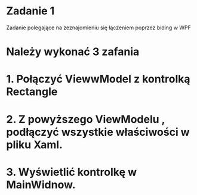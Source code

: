 # Zadanie 1
Zadanie polegające na zeznajomieniu się łączeniem poprzez biding w WPF

# Należy wykonać 3 zafania
# 1. Połączyć ViewwModel z kontrolką Rectangle
# 2. Z powyższego ViewModelu , podłączyć wszystkie właściwości w pliku Xaml.
# 3. Wyświetlić kontrolkę w MainWidnow.
